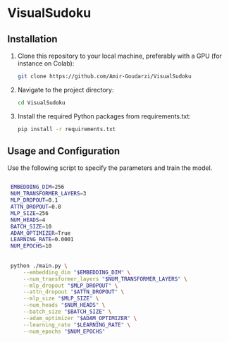 # VisualSudoku

## Installation

1. Clone this repository to your local machine, preferably with a GPU (for instance on Colab):
   ```bash
   git clone https://github.com/Amir-Goudarzi/VisualSudoku
2. Navigate to the project directory:
   ```bash
   cd VisualSudoku
3. Install the required Python packages from requirements.txt:
   ```bash
   pip install -r requirements.txt

## Usage and Configuration 

   Use the following script to specify the parameters and train the model. 

   ```bash
   
    EMBEDDING_DIM=256
    NUM_TRANSFORMER_LAYERS=3
    MLP_DROPOUT=0.1
    ATTN_DROPOUT=0.0
    MLP_SIZE=256
    NUM_HEADS=4
    BATCH_SIZE=10
    ADAM_OPTIMIZER=True
    LEARNING_RATE=0.0001
    NUM_EPOCHS=10
    
    
    python ./main.py \
        --embedding_dim "$EMBEDDING_DIM" \
        --num_transformer_layers "$NUM_TRANSFORMER_LAYERS" \
        --mlp_dropout "$MLP_DROPOUT" \
        --attn_dropout "$ATTN_DROPOUT" \
        --mlp_size "$MLP_SIZE" \
        --num_heads "$NUM_HEADS" \
        --batch_size "$BATCH_SIZE" \
        --adam_optimizer "$ADAM_OPTIMIZER" \
        --learning_rate "$LEARNING_RATE" \
        --num_epochs "$NUM_EPOCHS"
